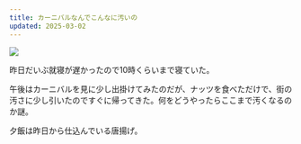 ```yaml
---
title: カーニバルなんでこんなに汚いの
updated: 2025-03-02
---
```

![](https://i.imgur.com/NAHbqrM.jpeg)

昨日だいぶ就寝が遅かったので10時くらいまで寝ていた。

午後はカーニバルを見に少し出掛けてみたのだが、ナッツを食べただけで、街の汚さに少し引いたのですぐに帰ってきた。何をどうやったらここまで汚くなるのか謎。

夕飯は昨日から仕込んでいる唐揚げ。